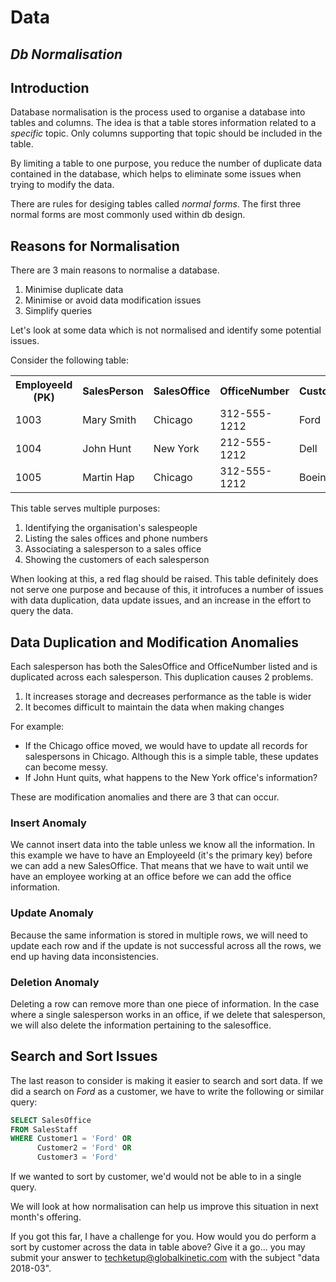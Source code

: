 # Data

## *Db Normalisation*

## Introduction

Database normalisation is the process used to organise a database into tables and columns. The idea is that a table stores information related to a *specific* topic. Only columns supporting that topic should be included in the table. 

By limiting a table to one purpose, you reduce the number of duplicate data contained in the database, which helps to eliminate some issues when trying to modify the data.

There are rules for desiging tables called *normal forms*. The first three normal forms are most commonly used within db design.

## Reasons for Normalisation

There are 3 main reasons to normalise a database.

1. Minimise duplicate data
2. Minimise or avoid data modification issues
3. Simplify queries

Let's look at some data which is not normalised and identify some potential issues.

Consider the following table:

<table>
  <tr>
    <th>EmployeeId (PK)</th>
    <th>SalesPerson</th>
    <th>SalesOffice</th>
    <th>OfficeNumber</th>
    <th>Customer1</th>
    <th>Customer2</th>
    <th>Customer3</th>
  </tr>
  <tr>
    <td>1003</td>
    <td>Mary Smith</td>
    <td>Chicago</td>
    <td>312-555-1212</td>
    <td>Ford</td>
    <td>GM</td>
    <td></td>
  </tr>
  <tr>
    <td>1004</td>
    <td>John Hunt</td>
    <td>New York</td>
    <td>212-555-1212</td>
    <td>Dell</td>
    <td>HP</td>
    <td>Apple</td>
  </tr>
  <tr>
    <td>1005</td>
    <td>Martin Hap</td>
    <td>Chicago</td>
    <td>312-555-1212</td>
    <td>Boeing</td>
    <td></td>
    <td></td>
  </tr>
</table>

This table serves multiple purposes:
1. Identifying the organisation's salespeople
2. Listing the sales offices and phone numbers
3. Associating a salesperson to a sales office
4. Showing the customers of each salesperson

When looking at this, a red flag should be raised. This table definitely does not serve one purpose and because of this, it introfuces a number of issues with data duplication, data update issues, and an increase in the effort to query the data.

## Data Duplication and Modification Anomalies

Each salesperson has both the SalesOffice and OfficeNumber listed and is duplicated across each salesperson. This duplication causes 2 problems.
1. It increases storage and decreases performance as the table is wider
2. It becomes difficult to maintain the data when making changes

For example:
* If the Chicago office moved, we would have to update all records for salespersons in Chicago. Although this is a simple table, these updates can become messy.
* If John Hunt quits, what happens to the New York office's information?

These are modification anomalies and there are 3 that can occur.

### Insert Anomaly

We cannot insert data into the table unless we know all the information. In this example we have to have an EmployeeId (it's the primary key) before we can add a new SalesOffice. That means that we have to wait until we have an employee working at an office before we can add the office information.

### Update Anomaly

Because the same information is stored in multiple rows, we will need to update each row and if the update is not successful across all the rows, we end up having data inconsistencies.

### Deletion Anomaly

Deleting a row can remove more than one piece of information. In the case where a single salesperson works in an office, if we delete that salesperson, we will also delete the information pertaining to the salesoffice.

## Search and Sort Issues

The last reason to consider is making it easier to search and sort data. If we did a search on *Ford* as a customer, we have to write the following or similar query:

```sql
SELECT SalesOffice
FROM SalesStaff
WHERE Customer1 = 'Ford' OR
      Customer2 = 'Ford' OR
      Customer3 = 'Ford'
```

If we wanted to sort by customer, we'd would not be able to in a single query.

We will look at how normalisation can help us improve this situation in next month's offering.

If you got this far, I have a challenge for you. How would you do perform a sort by customer across the data in table above? Give it a go... you may submit your answer to techketup@globalkinetic.com with the subject "data 2018-03".